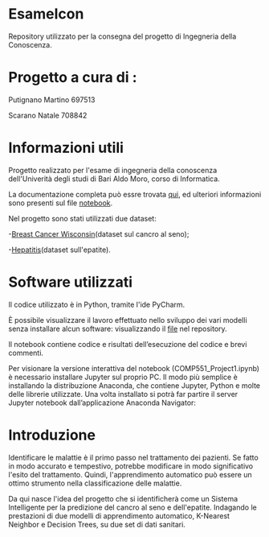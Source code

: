 # EsameIcon 

Repository utilizzato per la consegna del progetto di Ingegneria della Conoscenza.

# Progetto a cura di :

Putignano Martino 697513

Scarano Natale 708842

# Informazioni utili

Progetto realizzato per l'esame di ingegneria della conoscenza dell'Univerità degli studi di Bari Aldo Moro, corso di Informatica.

La documentazione completa può essre trovata [qui](https://github.com/GruppoIcon/EsameIcon/blob/main/Esame%20Icon/Report/Documentazione.pdf), ed ulteriori informazioni sono presenti sul file [notebook](https://github.com/GruppoIcon/EsameIcon/blob/main/Esame%20Icon/src/COMP551_Project1.ipynb).

Nel progetto sono stati utilizzati due dataset:

-[Breast Cancer Wisconsin](https://archive.ics.uci.edu/ml/datasets/Breast+Cancer+Wisconsin+(Diagnostic))(dataset sul cancro al seno);

-[Hepatitis](https://archive.ics.uci.edu/ml/datasets/hepatitis)(dataset sull'epatite).

# Software utilizzati

Il codice utilizzato è in Python, tramite l'ide PyCharm.

È possibile visualizzare il lavoro effettuato nello sviluppo dei vari modelli senza installare alcun software: visualizzando il [file](https://github.com/GruppoIcon/EsameIcon/blob/main/Esame%20Icon/src/COMP551_Project1.ipynb) nel repository.

Il notebook contiene codice e risultati dell’esecuzione del codice e brevi commenti.

Per visionare la versione interattiva del notebook (COMP551_Project1.ipynb) è necessario installare Jupyter sul proprio PC. Il modo più semplice è installando la distribuzione Anaconda, che contiene Jupyter, Python e molte delle librerie utilizzate. Una volta installato si potrà far partire il server Jupyter notebook dall’applicazione Anaconda Navigator:

# Introduzione

Identificare le malattie è il primo passo nel trattamento dei pazienti. Se fatto in modo accurato e tempestivo, potrebbe modificare in modo significativo l'esito del trattamento. Quindi, l'apprendimento automatico può essere un ottimo strumento nella classificazione delle malattie.

Da qui nasce l'idea del progetto che si identificherà come un Sistema Intelligente per la predizione del cancro al seno e dell'epatite.
Indagando le prestazioni di due modelli di apprendimento automatico, K-Nearest Neighbor e Decision Trees, su due set di dati sanitari.



